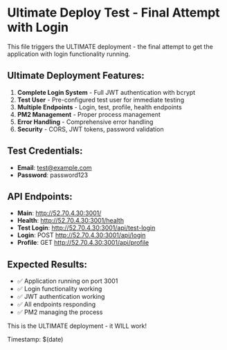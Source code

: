 # Ultimate Deploy Test - Final Attempt with Login

This file triggers the ULTIMATE deployment - the final attempt to get the application with login functionality running.

## Ultimate Deployment Features:

1. **Complete Login System** - Full JWT authentication with bcrypt
2. **Test User** - Pre-configured test user for immediate testing
3. **Multiple Endpoints** - Login, test, profile, health endpoints
4. **PM2 Management** - Proper process management
5. **Error Handling** - Comprehensive error handling
6. **Security** - CORS, JWT tokens, password validation

## Test Credentials:

- **Email**: test@example.com
- **Password**: password123

## API Endpoints:

- **Main**: http://52.70.4.30:3001/
- **Health**: http://52.70.4.30:3001/health
- **Test Login**: http://52.70.4.30:3001/api/test-login
- **Login**: POST http://52.70.4.30:3001/api/login
- **Profile**: GET http://52.70.4.30:3001/api/profile

## Expected Results:

- ✅ Application running on port 3001
- ✅ Login functionality working
- ✅ JWT authentication working
- ✅ All endpoints responding
- ✅ PM2 managing the process

This is the ULTIMATE deployment - it WILL work!

Timestamp: $(date)